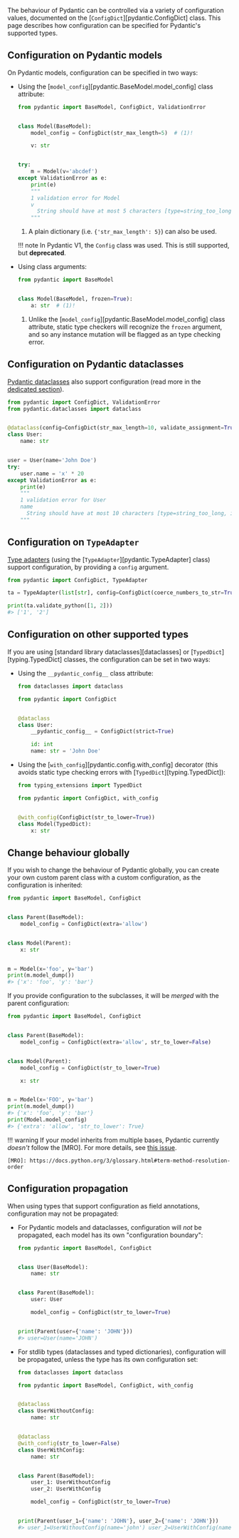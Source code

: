 The behaviour of Pydantic can be controlled via a variety of configuration values, documented
on the [`ConfigDict`][pydantic.ConfigDict] class. This page describes how configuration can be
specified for Pydantic's supported types.

## Configuration on Pydantic models

On Pydantic models, configuration can be specified in two ways:

* Using the [`model_config`][pydantic.BaseModel.model_config] class attribute:

    ```python
    from pydantic import BaseModel, ConfigDict, ValidationError


    class Model(BaseModel):
        model_config = ConfigDict(str_max_length=5)  # (1)!

        v: str


    try:
        m = Model(v='abcdef')
    except ValidationError as e:
        print(e)
        """
        1 validation error for Model
        v
          String should have at most 5 characters [type=string_too_long, input_value='abcdef', input_type=str]
        """
    ```

    1. A plain dictionary (i.e. `{'str_max_length': 5}`) can also be used.

    !!! note
        In Pydantic V1, the `Config` class was used. This is still supported, but **deprecated**.

* Using class arguments:

    ```python
    from pydantic import BaseModel


    class Model(BaseModel, frozen=True):
        a: str  # (1)!
    ```

    1. Unlike the [`model_config`][pydantic.BaseModel.model_config] class attribute,
       static type checkers will recognize the `frozen` argument, and so any instance
       mutation will be flagged as an type checking error.

## Configuration on Pydantic dataclasses

[Pydantic dataclasses](./dataclasses.md) also support configuration (read more in the
[dedicated section](./dataclasses.md#dataclass-config)).

```python
from pydantic import ConfigDict, ValidationError
from pydantic.dataclasses import dataclass


@dataclass(config=ConfigDict(str_max_length=10, validate_assignment=True))
class User:
    name: str


user = User(name='John Doe')
try:
    user.name = 'x' * 20
except ValidationError as e:
    print(e)
    """
    1 validation error for User
    name
      String should have at most 10 characters [type=string_too_long, input_value='xxxxxxxxxxxxxxxxxxxx', input_type=str]
    """
```

## Configuration on `TypeAdapter`

[Type adapters](./type_adapter.md) (using the [`TypeAdapter`][pydantic.TypeAdapter] class) support configuration,
by providing a `config` argument.

```python
from pydantic import ConfigDict, TypeAdapter

ta = TypeAdapter(list[str], config=ConfigDict(coerce_numbers_to_str=True))

print(ta.validate_python([1, 2]))
#> ['1', '2']
```

## Configuration on other supported types

If you are using [standard library dataclasses][dataclasses] or [`TypedDict`][typing.TypedDict] classes,
the configuration can be set in two ways:

* Using the `__pydantic_config__` class attribute:

    ```python
    from dataclasses import dataclass

    from pydantic import ConfigDict


    @dataclass
    class User:
        __pydantic_config__ = ConfigDict(strict=True)

        id: int
        name: str = 'John Doe'
    ```

* Using the [`with_config`][pydantic.config.with_config] decorator (this avoids static type checking errors with
  [`TypedDict`][typing.TypedDict]):

    ```python
    from typing_extensions import TypedDict

    from pydantic import ConfigDict, with_config


    @with_config(ConfigDict(str_to_lower=True))
    class Model(TypedDict):
        x: str
    ```

## Change behaviour globally

If you wish to change the behaviour of Pydantic globally, you can create your own custom parent class
with a custom configuration, as the configuration is inherited:

```python
from pydantic import BaseModel, ConfigDict


class Parent(BaseModel):
    model_config = ConfigDict(extra='allow')


class Model(Parent):
    x: str


m = Model(x='foo', y='bar')
print(m.model_dump())
#> {'x': 'foo', 'y': 'bar'}
```

If you provide configuration to the subclasses, it will be *merged* with the parent configuration:

```python
from pydantic import BaseModel, ConfigDict


class Parent(BaseModel):
    model_config = ConfigDict(extra='allow', str_to_lower=False)


class Model(Parent):
    model_config = ConfigDict(str_to_lower=True)

    x: str


m = Model(x='FOO', y='bar')
print(m.model_dump())
#> {'x': 'foo', 'y': 'bar'}
print(Model.model_config)
#> {'extra': 'allow', 'str_to_lower': True}
```

!!! warning
    If your model inherits from multiple bases, Pydantic currently *doesn't* follow the
    [MRO]. For more details, see [this issue](https://github.com/pydantic/pydantic/issues/9992).

    [MRO]: https://docs.python.org/3/glossary.html#term-method-resolution-order

## Configuration propagation

When using types that support configuration as field annotations, configuration may not be propagated:

* For Pydantic models and dataclasses, configuration will *not* be propagated, each model has its own
  "configuration boundary":

    ```python
    from pydantic import BaseModel, ConfigDict


    class User(BaseModel):
        name: str


    class Parent(BaseModel):
        user: User

        model_config = ConfigDict(str_to_lower=True)


    print(Parent(user={'name': 'JOHN'}))
    #> user=User(name='JOHN')
    ```

* For stdlib types (dataclasses and typed dictionaries), configuration will be propagated, unless
  the type has its own configuration set:

    ```python
    from dataclasses import dataclass

    from pydantic import BaseModel, ConfigDict, with_config


    @dataclass
    class UserWithoutConfig:
        name: str


    @dataclass
    @with_config(str_to_lower=False)
    class UserWithConfig:
        name: str


    class Parent(BaseModel):
        user_1: UserWithoutConfig
        user_2: UserWithConfig

        model_config = ConfigDict(str_to_lower=True)


    print(Parent(user_1={'name': 'JOHN'}, user_2={'name': 'JOHN'}))
    #> user_1=UserWithoutConfig(name='john') user_2=UserWithConfig(name='JOHN')
    ```
